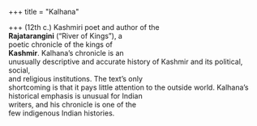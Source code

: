 +++
title = "Kalhana"

+++
(12th c.) Kashmiri poet and author of the  
**Rajatarangini** (“River of Kings”), a  
poetic chronicle of the kings of  
**Kashmir**. Kalhana’s chronicle is an  
unusually descriptive and accurate history of Kashmir and its political, social,  
and religious institutions. The text’s only  
shortcoming is that it pays little attention to the outside world. Kalhana’s historical emphasis is unusual for Indian  
writers, and his chronicle is one of the  
few indigenous Indian histories.